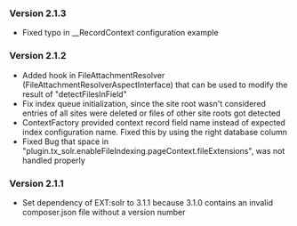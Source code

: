 ### Version 2.1.3

- Fixed typo in __RecordContext configuration example

### Version 2.1.2

- Added hook in FileAttachmentResolver (FileAttachmentResolverAspectInterface) that can be used to modify the result of
"detectFilesInField"
- Fix index queue initialization, since the site root wasn't considered entries of all sites were deleted or files of
other site roots got detected
- ContextFactory provided context record field name instead of expected index configuration name. Fixed this by using the right database column
- Fixed Bug that space in "plugin.tx_solr.enableFileIndexing.pageContext.fileExtensions", was not handled properly

### Version 2.1.1

- Set dependency of EXT:solr to 3.1.1 because 3.1.0 contains an invalid composer.json file without a version number
